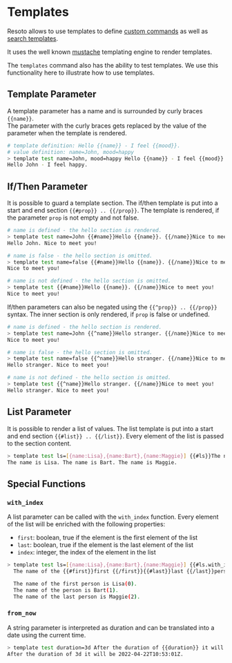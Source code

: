 # Templates

Resoto allows to use templates to define [custom commands](/docs/reference/cli#custom-commands) as well as [search templates](/docs/reference/cli/search-commands/templates).

It uses the well known [mustache](https://mustache.github.io/) templating engine to render templates.

The `templates` command also has the ability to test templates. We use this functionality here to illustrate how to use templates.

## Template Parameter

A template parameter has a name and is surrounded by curly braces `{{name}}`.  
The parameter with the curly braces gets replaced by the value of the parameter when the template is rendered.

```bash title="A template parameter exmaple"
# template definition: Hello {{name}} - I feel {{mood}}.
# value definition: name=John, mood=happy
> template test name=John, mood=happy Hello {{name}} - I feel {{mood}}.
​Hello John - I feel happy.
```

## If/Then Parameter

It is possible to guard a template section. The if/then template is put into a start and end section `{{#prop}} .. {{/prop}}`. The template is rendered, if the parameter `prop` is not empty and not false.

```bash title="A if/then template parameter example"
# name is defined - the hello section is rendered.
> template test name=John {{#name}}Hello {{name}}. {{/name}}Nice to meet you!
​Hello John. Nice to meet you!

# name is false - the hello section is omitted.
> template test name=false {{#name}}Hello {{name}}. {{/name}}Nice to meet you!
​Nice to meet you!

# name is not defined - the hello section is omitted.
> template test {{#name}}Hello {{name}}. {{/name}}Nice to meet you!
​Nice to meet you!
```

If/then parameters can also be negated using the `{{^prop}} .. {{/prop}}` syntax. The inner section is only rendered, if `prop` is false or undefined.

```bash title="A negated if/then template parameter example"
# name is defined - the hello section is rendered.
> template test name=John {{^name}}Hello stranger. {{/name}}Nice to meet you!
​Nice to meet you!

# name is false - the hello section is omitted.
> template test name=false {{^name}}Hello stranger. {{/name}}Nice to meet you!
​Hello stranger. Nice to meet you!

# name is not defined - the hello section is omitted.
> template test {{^name}}Hello stranger. {{/name}}Nice to meet you!
​Hello stranger. Nice to meet you!
```

## List Parameter

It is possible to render a list of values. The list template is put into a start and end section `{{#list}} .. {{/list}}`. Every element of the list is passed to the section content.

```bash title="A list template parameter example"
> template test ls=[{name:Lisa},{name:Bart},{name:Maggie}] {{#ls}}The name is {{name}}. {{/ls}}
​The name is Lisa. The name is Bart. The name is Maggie.
```

## Special Functions

### `with_index`

A list parameter can be called with the `with_index` function. Every element of the list will be enriched with the following properties:

- `first`: boolean, true if the element is the first element of the list
- `last`: boolean, true if the element is the last element of the list
- `index`: integer, the index of the element in the list

```bash title="A list template parameter example with index"
> template test ls=[{name:Lisa},{name:Bart},{name:Maggie}] {{#ls.with_index}}
​  The name of the {{#first}}first {{/first}}{{#last}}last {{/last}}person is {{name}}({{index}}). {{/ls.with_index}}

​  The name of the first person is Lisa(0).
​  The name of the person is Bart(1).
​  The name of the last person is Maggie(2).
```

### `from_now`

A string parameter is interpreted as duration and can be translated into a date using the current time.

```bash title="A duration template parameter example"
> template test duration=3d After the duration of {{duration}} it will be {{duration.from_now}}.
​After the duration of 3d it will be 2022-04-22T10:53:01Z.
```
